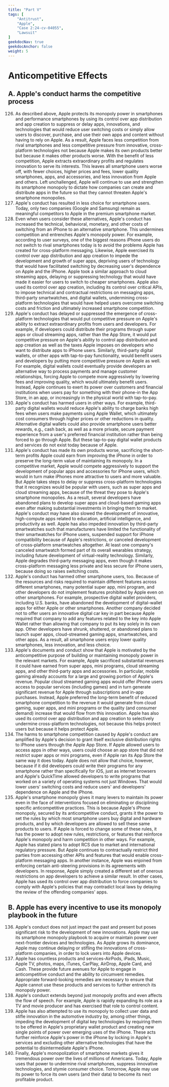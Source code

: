 ```yaml
---
title: "Part V"
tags: [
    "Antitrust",
    "Apple",
    "Case 2:24-cv-04055",
    "Lawsuit"
]
geekdocNav: true
geekdocAnchor: false
weight: 5
---
```


# Anticompetitive Effects #

## A. Apple's conduct harms the competitive process ##

126. As described above, Apple protects its monopoly power in smartphones and performance smartphones by using its control over app distribution and app creation to suppress or delay apps, innovations, and technologies that would reduce user switching costs or simply allow users to discover, purchase, and use their own apps and content without having to rely on Apple. As a result, Apple faces less competition from rival smartphones and less competitive pressure from innovative, cross-platform technologies not because Apple makes its own products better but because it makes other products worse. With the benefit of less competition, Apple extracts extraordinary profits and regulates innovation to serve its interests. This leaves all smartphone users worse off, with fewer choices, higher prices and fees, lower quality smartphones, apps, and accessories, and less innovation from Apple and others. Left unchallenged, Apple will continue to use and strengthen its smartphone monopoly to dictate how companies can create and distribute apps in the future so that they cannot threaten Apple's smartphone monopolies.
127. Apple's conduct has resulted in less choice for smartphone users. Today, only two companies (Google and Samsung) remain as meaningful competitors to Apple in the premium smartphone market.
128. Even when users consider these alternatives, Apple's conduct has increased the technical, behavioral, monetary, and other costs of switching from an iPhone to an alternative smartphone. This undermines competition and entrenches Apple's monopoly power. For example, according to user surveys, one of the biggest reasons iPhone users do not switch to rival smartphones today is to avoid the problems Apple has created for cross-platform messaging. Likewise, Apple exercised its control over app distribution and app creation to impede the development and growth of super apps, depriving users of technology that would have facilitated switching by decreasing user's dependence on Apple and the iPhone. Apple took a similar approach to cloud streaming apps, delaying or suppressing technology that would have made it easier for users to switch to cheaper smartphones. Apple also used its control over app creation, including its control over critical APIs, to impose technical and contractual restrictions on messaging apps, third-party smartwatches, and digital wallets, undermining cross-platform technologies that would have helped users overcome switching costs and friction and ultimately increased smartphone competition.
129. Apple's conduct has delayed or suppressed the emergence of cross-platform technologies that would put competitive pressure on Apple's ability to extract extraordinary profits from users and developers. For example, if developers could distribute their programs through super apps or cloud streaming apps, rather than the App Store, it would put competitive pressure on Apple's ability to control app distribution and app creation as well as the taxes Apple imposes on developers who want to distribute apps to iPhone users. Similarly, third-party digital wallets, or other apps with tap-to-pay functionality, would benefit users and developers by putting more competitive pressure on Apple as well. For example, digital wallets could eventually provide developers an alternative way to process payments and manage customer relationships, forcing Apple to compete more aggressively by lowering fees and improving quality, which would ultimately benefit users. Instead, Apple continues to exert its power over customers and financial institutions when users pay for something with their phone-in the App Store, in an app, or increasingly in the physical world with tap-to-pay.
130. Apple's conduct has harmed users in other ways. For example, third-party digital wallets would reduce Apple's ability to charge banks high fees when users make payments using Apple Wallet, which ultimately cost consumers through higher prices or other reductions in quality. Alternative digital wallets could also provide smartphone users better rewards, e.g., cash back, as well as a more private, secure payment experience from a user's preferred financial institution rather than being forced to go through Apple. But these tap-to-pay digital wallet products and services do not exist today because of Apple.
131. Apple's conduct has made its own products worse, sacrificing the short-term profits Apple could earn from improving the iPhone in order to preserve the long-term value of maintaining its monopoly. In a competitive market, Apple would compete aggressively to support the development of popular apps and accessories for iPhone users, which would in turn make iPhones more attractive to users and more valuable. But Apple takes steps to delay or suppress cross-platform technologies that it recognizes would be popular with users, such as super apps and cloud streaming apps, because of the threat they pose to Apple's smartphone monopolies. As a result, several developers have abandoned plans to develop super apps and cloud-based gaming apps even after making substantial investments in bringing them to market. Apple's conduct may have also slowed the development of innovative, high-compute apps related to education, artificial intelligence, and productivity as well. Apple has also impeded innovation by third-party smartwatches such that manufacturers have limited the functionality of their smartwatches for iPhone users, suspended support for iPhone compatibility because of Apple's restrictions, or canceled development of cross-platform smartwatches altogether. At least one company's canceled smartwatch formed part of its overall wearables strategy, including future development of virtual-reality technology. Similarly, Apple degrades third-party messaging apps, even though it makes cross-platform messaging less private and less secure for iPhone users, because doing so raises switching costs.
132. Apple's conduct has harmed other smartphone users, too. Because of the resources and risks required to maintain different features across different smartphones, many potential super app, mini program, and other developers do not implement features prohibited by Apple even on other smartphones. For example, prospective digital wallet providers, including U.S. banks, have abandoned the development of digital-wallet apps for either Apple or other smartphones. Another company decided not to offer users an innovative digital car key in part because Apple required that company to add any features related to the key into Apple Wallet rather than allowing that company to put its key solely in its own app. Other developers have shrunk, shuttered, or abandoned plans to launch super apps, cloud-streamed gaming apps, smartwatches, and other apps. As a result, all smartphone users enjoy lower quality smartphones, less innovation, and less choice.
133. Apple's documents and conduct show that Apple is motivated by the anticompetitive purpose of building or maintaining monopoly power in the relevant markets. For example, Apple sacrificed substantial revenues it could have earned from super apps, mini programs, cloud streaming apps, and other third-party apps and accessories. In particular, mobile gaming already accounts for a large and growing portion of Apple's revenue. Popular cloud streamed gaming apps would offer iPhone users access to popular services (including games) and in turn generate significant revenue for Apple through subscriptions and in-app purchases. Instead, Apple preferred the long-term benefit of reduced smartphone competition to the revenue it would generate from cloud gaming, super apps, and mini programs or the quality (and consumer demand) increase that would flow from this innovation. Apple has also used its control over app distribution and app creation to selectively undermine cross-platform technologies, not because this helps protect users but because it helps protect Apple.
134. The harms to smartphone competition caused by Apple's conduct are amplified by Apple's decision to grant itself exclusive distribution rights to iPhone users through the Apple App Store. If Apple allowed users to access apps in other ways, users could choose an app store that did not restrict super apps or mini programs, even if Apple ran its App Store the same way it does today. Apple does not allow that choice, however, because if it did developers could write their programs for any smartphone rather than specifically for iOS, just as internet browsers and Apple's QuickTime allowed developers to write programs that worked on a variety of operating systems not just Windows. That would lower users' switching costs and reduce users' and developers' dependence on Apple and the iPhone.
135. Apple's smartphone monopoly gives it many levers to maintain its power even in the face of interventions focused on eliminating or disciplining specific anticompetitive practices. This is because Apple's iPhone monopoly, secured by its anticompetitive conduct, grants it the power to set the rules by which most smartphone users buy digital and hardware products, and by which developers are allowed to sell these same products to users. If Apple is forced to change some of these rules, it has the power to adopt new rules, restrictions, or features that reinforce Apple's monopoly and harm competition in other ways. For example, Apple has stated plans to adopt RCS due to market and international regulatory pressure. But Apple continues to contractually restrict third parties from accessing other APIs and features that would enable cross-platform messaging apps. In another instance, Apple was enjoined from enforcing certain anti-steering provisions in its agreements with developers. In response, Apple simply created a different set of onerous restrictions on app developers to achieve a similar result. In other cases, Apple has used its control over app distribution to force companies to comply with Apple's policies that may contradict local laws by delaying the review of the offending companies' apps.

## B. Apple has every incentive to use its monopoly playbook in the future ##

136. Apple's conduct does not just impact the past and present but poses significant risk to the development of new innovations. Apple may use its smartphone monopoly playbook to acquire or maintain power over next-frontier devices and technologies. As Apple grows its dominance, Apple may continue delaying or stifling the innovations of cross-platform companies, in order to lock users into Apple devices.
137. Apple has countless products and services-AirPods, iPads, Music, Apple TV, photos, maps, iTunes, CarPlay, AirDrop, Apple Card, and Cash. These provide future avenues for Apple to engage in anticompetitive conduct and the ability to circumvent remedies. Appropriate forward-looking remedies are necessary to ensure that Apple cannot use these products and services to further entrench its monopoly power.
138. Apple's conduct extends beyond just monopoly profits and even affects the flow of speech. For example, Apple is rapidly expanding its role as a TV and movie producer and has exercised that role to control content.
139. Apple has also attempted to use its monopoly to collect user data and stifle innovation in the automotive industry by, among other things, impeding the development of digital key technologies by requiring them to be offered in Apple's proprietary wallet product and creating new single points of power over emerging uses of the iPhone. These acts further reinforce Apple's power in the iPhone by locking in Apple's services and excluding other alternative technologies that have the potential to disintermediate Apple's iPhone.
140. Finally, Apple's monopolization of smartphone markets gives it tremendous power over the lives of millions of Americans. Today, Apple uses that power to undermine rival smartphones, suppress innovative technologies, and stymie consumer choice. Tomorrow, Apple may use its power to force its own users (and their data) to become its next profitable product.
